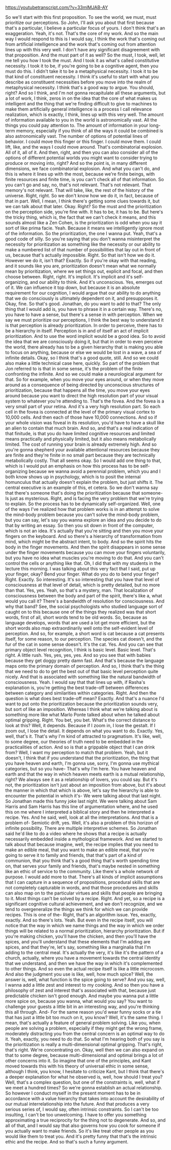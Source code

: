 https://youtubetranscript.com/?v=33mlMJAB-AY

 So we'll start with this first proposition. To see the world, we must, must prioritize our perceptions. So John, I'll ask you about that first because that's a particular, I believe a particular focus of yours. I don't think that's an exaggeration. Yeah, it's not. That's the core of my work. And so the main way I would respond to this is I would say, I think the work that's coming out from artificial intelligence and the work that's coming out from attention lines up with this very well. I don't have any significant disagreement with that proposition. And the must part of it as well? So the must, I took, well, let me tell you how I took the must. And I took it as what's called constitutive necessity. I took it to be, if you're going to be a cognitive agent, then you must do this. I didn't take it to be a metaphysical necessity. I took it to be that kind of constituent necessity. I think it's useful to start with what you describe as constituent necessities before you move into the realm of metaphysical necessity. I think that's a good way to argue. You should, right? And so I think, and I'm not gonna recapitulate all these arguments, but a lot of work, I think, zeros in on the idea that the core of what makes us intelligent and the thing that we're finding difficult to give to machines to make them artificially general intelligence is a process I call relevance realization, which is exactly, I think, lines up with this very well. The amount of information available to you in the world is astronomically vast. All the things you could pay attention to. The amount of information in your long-term memory, especially if you think of all the ways it could be combined is also astronomically vast. The number of options of potential lines of behavior. I could move this finger or this finger. I could move them. I could lift, like, and the ways I could move around. That's combinatorial explosion. All of it, all of it. And then, right, and then you can also consider all of the options of different potential worlds you might want to consider trying to produce or moving into, right? And so the point is, in many different dimensions, we face combinatorial explosion. And what you can't do, and this is where it lines up with the most, because we're finite beings, with finite resources and finite time, is you can't check all of that information. So you can't go and say, no, that's not relevant. That's not relevant. That memory's not relevant. That will take, like, the rest of the history of the universe. Right, right. So we don't know how we do it, in fact, because of that in part. Well, I mean, I think there's getting some clues towards it, but we can talk about that later. Okay. Right? So the must and the prioritization on the perception side, you're fine with. It has to be, it has to be. But here's the tricky thing, which is, the fact that we can't check it means, and this sounds almost like a Zen Cohen, is the prioritization is odd when you say it sort of like prima facie. Yeah. Because it means we intelligently ignore most of the information. So the prioritization, the one I wanna put. Yeah, that's a good code of silly. So you're saying that you don't wanna misinterpret the necessity for prioritization as something like the necessity or our ability to make a numbered list of that number of possibilities that lay out in front of us, because that's actually impossible. Right. So that isn't how we do it. However we do it, isn't that? Exactly. So if you're okay with that reading, and it sounds like you are, prioritization doesn't mean what we normally mean by prioritization, where we set things out, explicit and focal, and then choose between. Right, right. It's implicit. It's implicit and it's self-organizing, and our ability to think. And it's unconscious. Yes, emerges out of it. We can influence it top down, but because it is an absolute requirement for our cognition, I would argue that our ability to do anything that we do consciously is ultimately dependent on it, and presupposes it. Okay, fine. So that's good. Jonathan, do you want to add to that? The only thing that I would add is, you have to phrase it in a certain way. There's no, you have to have a sense, but there's a sense in with perception. When we say we must prioritize our perceptions, I think the best way to understand it is that perception is already prioritization. In order to perceive, there has to be a hierarchy in itself. Perception is in and of itself an act of implicit prioritization. And to use the word implicit would be a good idea. So to avoid the idea that we are consciously doing it, but that in order to even perceive the world, there already has to be a given hierarchy that is making you able to focus on anything, because or else we would be lost in a wave, a sea of infinite details. Okay, so I think that's a good quote, still. And so we could also make a little technical case here, quickly. So part of the problem that Jon referred to is that in some sense, it's the problem of the finite confronting the infinite. And so we could make a neurological argument for that. So for example, when you move your eyes around, or when they move around as a consequence of being directed by unconscious structures of prioritization, because that happens all the time, you move your eyes around because you want to direct the high resolution part of your visual system to whatever you're attending to. That's the fovea. And the fovea is a very small part of your retina. And it's a very high resolution part. So each cell in the fovea is connected at the level of the primary visual cortex to 10,000 cells. And then each of those have 10,000 connections. And so if your whole vision was foveal in its resolution, you'd have to have a skull like an alien to contain that much brain. And so, and that's a real indication of that finitude, is that you do have limited cognitive resources and limited means practically and physically limited, but it also means metabolically limited. The cost of running your brain is already extremely high. And so you're gonna shepherd your available attentional resources because they are finite and they're finite in no small part because they are technically metabolically costly. That all seems okay. So I would add one thing to that, which is I would put an emphasis on how this process has to be self-organizing because we wanna avoid a perennial problem, which you and I both know shows up in psychology, which is to posit the internal homunculus that actually doesn't explain the problem, but just shifts it. The central executive is an example of this, et cetera. So we don't wanna say that there's someone that's doing the prioritization because that someone- Is just as mysterious. Right, and is facing the very problem that we're trying to explain. So the process has to be dynamically self-organized. Well, one of the ways I've realized how that problem works is in an attempt to solve the mind-body problem because you can't solve the mind-body problem, but you can say, let's say you wanna explore an idea and you decide to do that by writing an essay. So then you sit down in front of the computer, which is not an idea. It's actually that you're sitting and then you move your fingers on the keyboard. And so there's a hierarchy of transformation from mind, which might be the abstract intent, to body. And so the spirit hits the body in the finger movements. And then the spirit disappears in some sense under the finger movements because you can move your fingers voluntarily, but you have no idea what muscles you're moving to do that. And you can't control the cells or anything like that. Oh, I did that with my students in the lecture this morning. I was talking about this very fact that I said, put up your finger, okay? Bend your finger. What do you do to bend your finger? Right. Exactly. So interesting. It's so interesting that you have that level of consciousness at that level of detail, which is pretty detailed, but no more than that. Yes, yes. Yeah, so that's a mystery, man. That localization of consciousness between the body and part of the spirit, there's like a, what would you call it? There's a bandwidth of resolution for consciousness. And why that band? See, the social psychologists who studied language sort of caught on to this because one of the things they realized was that short words, first of all, short words tend to be old words. So, because as language develops, words that are used a lot get more efficient, but the short words also map extraordinarily well onto the self-evident level of perception. And so, for example, a short word is cat because a cat presents itself, for some reason, to our perception. The species cat doesn't, and the fur of the cat in some sense doesn't. It's the cat. Yes. And you can see that primary object level recognition, I think is basic level. Basic level. That's right. A little rush. Yes, yes, yes, yes. And so you see that with babies because they get doggy pretty damn fast. And that's because the language maps onto the primary domain of perception. And so, I think that's the thing that we need to do to get the best out of that basic level perception quite nicely. And that is associated with something like the natural bandwidth of consciousness. Yeah. I would say that that lines up with, if Rasha's explanation is, you're getting the best trade-off between differences between category and similarities within categories. Right. And then the question is what does best trade-off mean? Exactly. And that's a nuance I'd want to put onto the prioritization because the prioritization sounds very, but sort of like an imposition. Whereas I think what we're talking about is something more like what Marlo Ponte talked about when he talked about optimal gripping. Right. You bet, you bet. What's the correct distance to look at this? Well, it depends. Because if I zoom in, I lose the gestalt. If I zoom out, I lose the detail. It depends on what you want to do. Exactly. Yes, well, that's it. That's why I'm kind of attracted to pragmatism. It's like, well, to some degree, our theories of truth need to be embedded in the practicalities of action. And so is that a grippable object that I can drink from? Well, I want my perception to match that problem. Yeah, but it doesn't, I think that if you understand that the prioritization, the thing that you have heaven and earth, I'm gonna use, sorry, I'm gonna use mythical categories, but so you have- That's why I'm here. You have heaven and earth and that the way in which heaven meets earth is a mutual relationship, right? We always see it as a relationship of lovers, you could say. But it's not, the prioritization isn't just about an imposition from above, but it's about the manner in which that which is above, let's say the hierarchy is able to encounter the potential in which it's- We were talking about that last night. So Jonathan made this funny joke last night. We were talking about Sam Harris and Sam Harris has this line of argumentation where, and he used this on me where I interpreted a biblical story and then he interpreted a recipe. Yes. And he said, well, look at all the interpretations. And that is a problem of- Semiotic drift, yes. Well, it's also a problem of this horizon of infinite possibility. There are multiple interpretive schemes. So Jonathan said he'd like to do a video where he shows that a recipe is actually necessarily embedded inside a mythological framework. And we started to talk about that because imagine, well, the recipe implies that you need to make an edible meal, that you want to make an edible meal, that you're going to serve it to family and friends, that that's part of a kind of communion, that you think that's a good thing that's worth spending time on, that serves your family and friends, that's maybe nested in something like an ethic of service to the community. Like there's a whole network of purpose. I would add more to that. There's all kinds of implicit assumptions that I can capture in a sequence of propositions, procedural skills that are not completely capturable in words, and that those procedures and skills can also map on to the particular virtues and skills that people are bringing to it. Most things can't be solved by a recipe. Right. And yet, so a recipe is a significant cognitive cultural achievement, and we don't recognize, and we tend to overgeneralize the things we think for which we can provide recipes. This is one of the- Right, that's an algorithm issue. Yes, exactly, exactly. And so there's lots. Yeah. But even in the recipe itself, you will notice that the way in which we name things and the way in which we order things will be related to a normal prioritization, hierarchy prioritization. But if you're making chicken, you'll have the chicken, and then you'll have the spices, and you'll understand that these elements that I'm adding are spices, and that they're, let's say, something like a marginalia that I'm adding to the central meal. It's actually the very, it's like it's the pattern of a church, actually, where you have a movement towards the central identity that we understand, and then we have the way in which it's complemented to other things. And so even the actual recipe itself is like a little microcosm. And also the judgment you use is like, well, how much spice? Well, the answer is, well, what function is the spice going to serve? And you say, well, I wanna add a little zest and interest to my cooking. And so then you have a philosophy of zest and interest that's associated with that, because just predictable chicken isn't good enough. And maybe you wanna put a little more spice on, because you wanna, what would you say? You want to challenge your guests a little bit in an interesting way, and you're thinking this all through. And- For the same reason you'd wear funny socks or a tie that has just a little bit too much on it, you know? Well, it's the same thing. I mean, that's actually a feature of general problem solving. Like you, when people are solving a problem, especially if they might get the wrong frame, moderately distracting you from the central concern is an optimal way to do it. Yeah, exactly, you need to do that. So what I'm hearing both of you say is the prioritization is really a multi-dimensional optimal gripping. That's right, that's right. We're concentrating on. Okay, well then we can also expand on that to some degree, because multi-dimensional and optimal brings a lot of other concerns into it. So imagine that one of the principles, and Kant moved towards this with his theory of universal ethic in some sense, although I think, you know, I hesitate to criticize Kant, but I think that there's a deeper explanation for what he observed is, well, how should I treat you? Well, that's a complex question, but one of the constraints is, well, what if we meet a hundred times? So we're gonna establish an actual relationship. So however I conduct myself in the present moment has to be in accordance with a value hierarchy that takes into account the desirability of our mutual interrelationship into the future. And that produces a very serious series of, I would say, often intrinsic constraints. So I can't be too insulting, I can't be too unwelcoming. I have to offer you something approximating a true reciprocity for the thing not to degenerate. And so, and all of that, and I would say that also governs how you cook for someone if you actually want to make friends. So it's like treat other people as you would like them to treat you. And it's pretty funny that that's the intrinsic ethic and the recipe. And so that's such a funny argument.